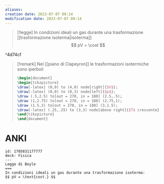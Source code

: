 ```yaml
---
aliases: 
creation date: 2023-07-07 09:14
modification date: 2023-07-07 09:14
---
```


>[!legge]
>In condizioni ideali un gas durante una trasformazione [[trasformazione isoterma|isoterma]]
>$$ pV = \cost $$

^4d74cf

>[!remark]
>Nel [[piano di Clapeyron]] le trasformazioni isotermiche sono iperboli
>
>```tikz
>\begin{document}
>\begin{tikzpicture}
>\draw[-latex] (0,0) to (4,0) node[right]{$V$};
>\draw[-latex] (0,0) to (0,3) node[left]{$p$};
>\draw (.5,2.5) to[out = 270, in = 180] (2.5,.5);
>\draw (1,2.75) to[out = 270, in = 180] (2.75,1);
>\draw (1.5,3) to[out = 270, in = 180] (3,1.5);
>\draw[-latex] (.25,.25) to (3,3) node[above right]{$T$ crescente};
>\end{tikzpicture}
>\end{document}
>```


# ANKI

```anki
id: 1705831177777
deck: Fisica
---
Legge di Boyle
===
In condizioni ideali un gas durante una trasformazione isoterma:
$$ pV = \text{cost.} $$
```
